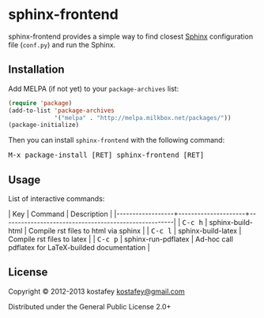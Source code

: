 # sphinx-frontend

sphinx-frontend provides a simple way to find closest
[Sphinx](http://sphinx-doc.org/) configuration file (`conf.py`) and run the
Sphinx.

## Installation

Add MELPA (if not yet) to your `package-archives` list:

```lisp
(require 'package)
(add-to-list 'package-archives
             '("melpa" . "http://melpa.milkbox.net/packages/"))
(package-initialize)
```

Then you can install `sphinx-frontend` with the following command:

<kbd>M-x package-install [RET] sphinx-frontend [RET]</kbd>

## Usage

List of interactive commands:

| Key              | Command             | Description                                          |
|------------------+---------------------+------------------------------------------------------|
| <kbd>C-c h</kbd> | sphinx-build-html   | Compile rst files to html via sphinx                 |
| <kbd>C-c l</kbd> | sphinx-build-latex  | Compile rst files to latex                           |
| <kbd>C-c p</kbd> | sphinx-run-pdflatex | Ad-hoc call pdflatex for LaTeX-builded documentation |

## License

Copyright © 2012-2013 kostafey <kostafey@gmail.com>

Distributed under the General Public License 2.0+
